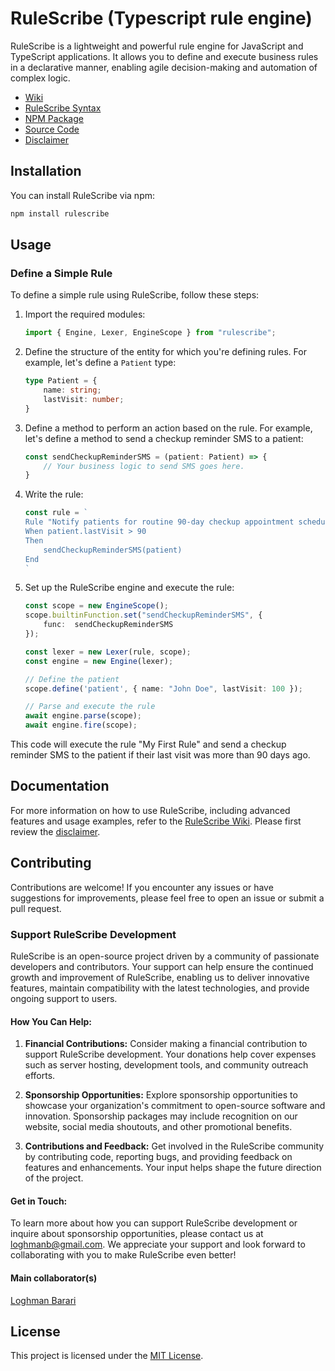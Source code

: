 # RuleScribe (Typescript rule engine)

RuleScribe is a lightweight and powerful rule engine for JavaScript and TypeScript applications. It allows you to define and execute business rules in a declarative manner, enabling agile decision-making and automation of complex logic.

- [Wiki](https://github.com/loghmanb/rulescribe/wiki)
- [RuleScribe Syntax](https://github.com/loghmanb/rulescribe/wiki/RuleScribe-Syntax)
- [NPM Package](https://www.npmjs.com/package/rulescribe)
- [Source Code](https://github.com/loghmanb/rulescribe)
- [Disclaimer](https://github.com/loghmanb/rulescribe/wiki/Disclaimer)

## Installation

You can install RuleScribe via npm:

```bash
npm install rulescribe
```

## Usage

### Define a Simple Rule

To define a simple rule using RuleScribe, follow these steps:

1. Import the required modules:

    ```typescript
    import { Engine, Lexer, EngineScope } from "rulescribe";
    ```

2. Define the structure of the entity for which you're defining rules. For example, let's define a `Patient` type:

    ```typescript
    type Patient = {
        name: string;
        lastVisit: number;
    }
    ```

3. Define a method to perform an action based on the rule. For example, let's define a method to send a checkup reminder SMS to a patient:

    ```typescript
    const sendCheckupReminderSMS = (patient: Patient) => {
        // Your business logic to send SMS goes here.
    }
    ```

4. Write the rule:

    ```typescript
    const rule = `
    Rule "Notify patients for routine 90-day checkup appointment scheduling."
    When patient.lastVisit > 90
    Then
        sendCheckupReminderSMS(patient)
    End
    `
    ```

5. Set up the RuleScribe engine and execute the rule:

    ```typescript
    const scope = new EngineScope();
    scope.builtinFunction.set("sendCheckupReminderSMS", {
        func:  sendCheckupReminderSMS
    });

    const lexer = new Lexer(rule, scope);
    const engine = new Engine(lexer);

    // Define the patient
    scope.define('patient', { name: "John Doe", lastVisit: 100 });

    // Parse and execute the rule
    await engine.parse(scope);
    await engine.fire(scope);
    ```

This code will execute the rule "My First Rule" and send a checkup reminder SMS to the patient if their last visit was more than 90 days ago.

## Documentation

For more information on how to use RuleScribe, including advanced features and usage examples, refer to the [RuleScribe Wiki](https://github.com/loghmanb/rulescribe/wiki). Please first review the [disclaimer](https://github.com/loghmanb/rulescribe/wiki/Disclaimer).

## Contributing

Contributions are welcome! If you encounter any issues or have suggestions for improvements, please feel free to open an issue or submit a pull request.

### Support RuleScribe Development

RuleScribe is an open-source project driven by a community of passionate developers and contributors. Your support can help ensure the continued growth and improvement of RuleScribe, enabling us to deliver innovative features, maintain compatibility with the latest technologies, and provide ongoing support to users.

#### How You Can Help:

1. **Financial Contributions:** Consider making a financial contribution to support RuleScribe development. Your donations help cover expenses such as server hosting, development tools, and community outreach efforts.

2. **Sponsorship Opportunities:** Explore sponsorship opportunities to showcase your organization's commitment to open-source software and innovation. Sponsorship packages may include recognition on our website, social media shoutouts, and other promotional benefits.

3. **Contributions and Feedback:** Get involved in the RuleScribe community by contributing code, reporting bugs, and providing feedback on features and enhancements. Your input helps shape the future direction of the project.

#### Get in Touch:

To learn more about how you can support RuleScribe development or inquire about sponsorship opportunities, please contact us at [loghmanb@gmail.com](mailto:loghmanb@gmail.com). We appreciate your support and look forward to collaborating with you to make RuleScribe even better!

#### Main collaborator(s)

[Loghman Barari](https://www.linkedin.com/in/loghman-barari-13095724/)

## License

This project is licensed under the [MIT License](https://github.com/loghmanb/rulescribe/blob/main/LICENSE).
